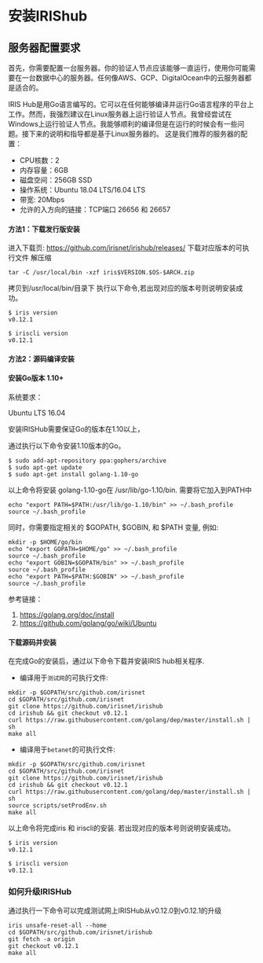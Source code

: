 # 安装IRIShub

## 服务器配置要求


首先，你需要配置一台服务器。你的验证人节点应该能够一直运行，使用你可能需要在一台数据中心的服务器。任何像AWS、GCP、DigitalOcean中的云服务器都是适合的。

IRIS Hub是用Go语言编写的。它可以在任何能够编译并运行Go语言程序的平台上工作。然而，我强烈建议在Linux服务器上运行验证人节点。我曾经尝试在Windows上运行验证人节点。我能够顺利的编译但是在运行的时候会有一些问题。接下来的说明和指导都是基于Linux服务器的。
这是我们推荐的服务器的配置：

* CPU核数：2
* 内存容量：6GB
* 磁盘空间：256GB SSD
* 操作系统：Ubuntu 18.04 LTS/16.04 LTS
* 带宽: 20Mbps
* 允许的入方向的链接：TCP端口 26656 和 26657


#### 方法1：下载发行版安装

进入下载页: https://github.com/irisnet/irishub/releases/
下载对应版本的可执行文件
解压缩
```
tar -C /usr/local/bin -xzf iris$VERSION.$OS-$ARCH.zip
```
拷贝到/usr/local/bin/目录下 
执行以下命令,若出现对应的版本号则说明安装成功。

```
$ iris version
v0.12.1
    
$ iriscli version
v0.12.1
```
#### 方法2：源码编译安装

#### 安装Go版本 1.10+ 


系统要求：

Ubuntu LTS 16.04


安装IRISHub需要保证Go的版本在1.10以上，

通过执行以下命令安装1.10版本的Go。

```
$ sudo add-apt-repository ppa:gophers/archive
$ sudo apt-get update
$ sudo apt-get install golang-1.10-go
```

以上命令将安装 golang-1.10-go在 /usr/lib/go-1.10/bin. 需要将它加入到PATH中

```
echo "export PATH=$PATH:/usr/lib/go-1.10/bin" >> ~/.bash_profile
source ~/.bash_profile
```

同时，你需要指定相关的 $GOPATH, $GOBIN, 和 $PATH 变量, 例如:

```
mkdir -p $HOME/go/bin
echo "export GOPATH=$HOME/go" >> ~/.bash_profile
source ~/.bash_profile
echo "export GOBIN=$GOPATH/bin" >> ~/.bash_profile
source ~/.bash_profile
echo "export PATH=$PATH:$GOBIN" >> ~/.bash_profile
source ~/.bash_profile
```

参考链接：

1. https://golang.org/doc/install
2. https://github.com/golang/go/wiki/Ubuntu



#### 下载源码并安装


在完成Go的安装后，通过以下命令下载并安装IRIS hub相关程序.

* 编译用于`测试网`的可执行文件:

```
mkdir -p $GOPATH/src/github.com/irisnet
cd $GOPATH/src/github.com/irisnet
git clone https://github.com/irisnet/irishub
cd irishub && git checkout v0.12.1
curl https://raw.githubusercontent.com/golang/dep/master/install.sh | sh
make all
```

* 编译用于`betanet`的可执行文件:
```
mkdir -p $GOPATH/src/github.com/irisnet
cd $GOPATH/src/github.com/irisnet
git clone https://github.com/irisnet/irishub
cd irishub && git checkout v0.12.1
curl https://raw.githubusercontent.com/golang/dep/master/install.sh | sh
source scripts/setProdEnv.sh
make all
```

以上命令将完成iris 和 iriscli的安装. 若出现对应的版本号则说明安装成功。

```
$ iris version
v0.12.1
    
$ iriscli version
v0.12.1
```
### 如何升级IRISHub

通过执行一下命令可以完成测试网上IRISHub从v0.12.0到v0.12.1的升级

```
iris unsafe-reset-all --home
cd $GOPATH/src/github.com/irisnet/irishub
git fetch -a origin
git checkout v0.12.1
make all
```
